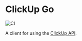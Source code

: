 # ClickUp Go

![CI](https://github.com/theartofeducation/middle-manager/workflows/CI/badge.svg?branch=main)

A client for using the [ClickUp API](https://clickup.com/api).
